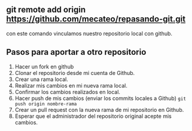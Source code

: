 ## git remote add origin https://github.com/mecateo/repasando-git.git

con este comando vinculamos nuestro repositorio local con github.

## Pasos para aportar a otro repositorio
1. Hacer un fork en github
2. Clonar el repositorio desde mi cuenta de Github.
3. Crear una rama local.
4. Realizar mis cambios en mi nueva rama local.
5. Confirmar los cambios realizados en local.
6. Hacer push de mis cambios (enviar los commits locales a Github) `git push origin nombre-rama`
7. Crear un pull request con la nueva rama de mi repositorio en Github.
8. Esperar que el administrador del repositorio original acepte mis cambios.   